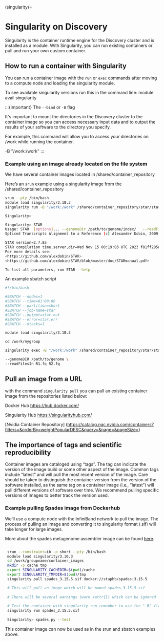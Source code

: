 (singularity)=
# Singularity on Discovery

Singularity is the container runtime engine for the Discovery cluster and is installed as a module. With Singularity, you can run existing containers or pull and run your own custom container.

## How to run a container with Singularity

You can run a container image with the `run` or `exec` commands after moving to a compute node and loading the singularity module.

To see available singularity versions run this in the command line: module avail singularity

:::{important}
 The `--bind` or `-B` flag

It's important to mount the directories in the Discovery cluster to the container image so you can access necessary input data and to output the results of your software to the directory you specify.

For example, this command will allow you to access your directories on /work while running the container.

-B "/work:/work" 
:::

### Example using an image already located on the file system

We have several container images located in /shared/container_repository

Here’s an `srun` example using a singularity image from the /shared/container_repository

```bash
srun --pty /bin/bash
module load singularity/3.10.3
singularity run -B "/work:/work" /shared/container_repository/star/star_2.7.8a.sif

Singularity>

Singularity> STAR
Usage: STAR  [options]... --genomeDir /path/to/genome/index/   --readFilesIn R1.fq R2.fq
Spliced Transcripts Alignment to a Reference (c) Alexander Dobin, 2009-2020

STAR version=2.7.8a
STAR compilation time,server,dir=Wed Nov 15 00:19:03 UTC 2023 f81ff285a72e:/opt/STAR-2.7.8a/source
For more details see:
<https://github.com/alexdobin/STAR>
<https://github.com/alexdobin/STAR/blob/master/doc/STARmanual.pdf>

To list all parameters, run STAR --help
```

An example sbatch script

```bash
#!/bin/bash

#SBATCH --nodes=1
#SBATCH --time=01:00:00
#SBATCH --partition=short
#SBATCH --job-name=star
#SBATCH --output=star.out
#SBATCH --error=star.err
#SBATCH --ntasks=1

module load singularity/3.10.3

cd /work/mygroup

singularity exec -B "/work:/work" /shared/container_repository/star/star_2.7.8a.sif STAR \

--genomeDIR /path/to/genome \
--readFilesIn R1.fq R2.fq
```

## Pull an image from a URL

with the command `singularity pull` you can pull an existing container image from the repositories listed below:

Docker Hub https://hub.docker.com/

Singularity Hub https://singularityhub.com/

[Nvidia Container Repository] (https://catalog.ngc.nvidia.com/containers?filters=&orderBy=weightPopularDESC&query=&page=&pageSize=) 

## The importance of tags and scientific reproducibility

Container images are cataloged using “tags”. The tag can indicate the version of the image build or some other aspect of the image. Common tags include “latest” and will pull the most recent version of the image. Care should be taken to distinguish the container version from the version of the software installed, as the same tag on a container image (i.e., “latest”) will pull different versions of software over time. We recommend pulling specific versions of images to better track the version used.

### Example pulling Spades image from Dockerhub

We’ll use a compute node with the InfiniBand network to pull the image. The process of pulling an image and converting it to singularity format (.sif) will take longer for large images. 

More about the spades metagenome assembler image can be found [here](https://hub.docker.com/r/staphb/spades).

```bash

 srun --constraint=ib -p short --pty /bin/bash
 module load singularity/3.10.3
 cd /work/groupname/container_images
 mkdir -p cache tmp
 export SINGULARITY_CACHEDIR=$(pwd)/cache 
 export SINGULARITY_TMPDIR=$(pwd)/tmp
 singularity pull spades_3.15.5.sif docker://staphb/spades:3.15.5

 # This will pull an image which will be named spades_3.15.5.sif
 
 # There will be several warnings (warn xattr{}) which can be ignored
 
 # Test the container with singularity run remember to use the "-B" flag to bind any directories 
 singularity run spades_3.15.5.sif
 
 Singularity> spades.py --test
```

This container image can now be used as in the srun and sbatch examples above.